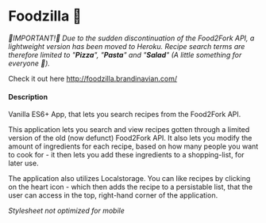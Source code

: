 # Foodzilla 🍕

*🚨IMPORTANT!🚨 Due to the sudden discontinuation of the Food2Fork API, a lightweight version has been moved to Heroku. Recipe search terms are therefore limited to "**Pizza**", "**Pasta**" and "**Salad**" (A little something for everyone 🥕).*

Check it out here http://foodzilla.brandinavian.com/

#### Description

Vanilla ES6+ App, that lets you search recipes from the Food2Fork API.

This application lets you search and view recipes gotten through a limited version of the old (now defunct)
Food2Fork API. It also lets you modify the amount of ingredients for each recipe, based on how many people
you want to cook for - it then lets you add these ingredients to a shopping-list, for later use.

The application also utilizes Localstorage. You can like recipes by clicking on the heart icon - which
then adds the recipe to a persistable list, that the user can access in the top, right-hand corner
of the application.

*Stylesheet not optimized for mobile*
